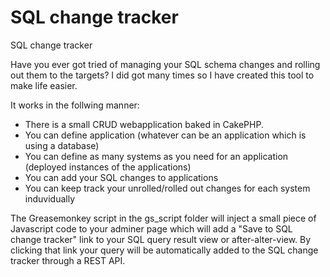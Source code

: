 # SQL change tracker
SQL change tracker

Have you ever got tried of managing your SQL schema changes and rolling out them to the targets?
I did got many times so I have created this tool to make life easier. 

It works in the follwing manner:

- There is a small CRUD webapplication baked in CakePHP.
- You can define application (whatever can be an application which is using a database)
- You can define as many systems as you need for an application (deployed instances of the applications)
- You can add your SQL changes to applications
- You can keep track your unrolled/rolled out changes for each system induvidually

The Greasemonkey script in the gs_script folder will inject a small piece of Javascript code to your adminer page which will add a "Save to SQL change tracker" link to your SQL query result view or after-alter-view. By clicking that link your query will be automatically added to the SQL change tracker through a REST API. 
